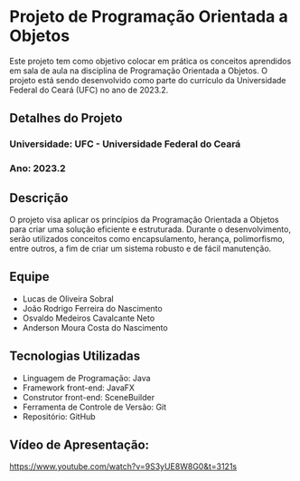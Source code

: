 # Projeto de Programação Orientada a Objetos

Este projeto tem como objetivo colocar em prática os conceitos aprendidos em sala de aula na disciplina de Programação Orientada a Objetos. O projeto está sendo desenvolvido como parte do currículo da Universidade Federal do Ceará (UFC) no ano de 2023.2.

## Detalhes do Projeto

### Universidade: UFC - Universidade Federal do Ceará
### Ano: 2023.2

## Descrição

O projeto visa aplicar os princípios da Programação Orientada a Objetos para criar uma solução eficiente e estruturada. Durante o desenvolvimento, serão utilizados conceitos como encapsulamento, herança, polimorfismo, entre outros, a fim de criar um sistema robusto e de fácil manutenção.

## Equipe
- Lucas de Oliveira Sobral
- João Rodrigo Ferreira do Nascimento
- Osvaldo Medeiros Cavalcante Neto
- Anderson Moura Costa do Nascimento

## Tecnologias Utilizadas

- Linguagem de Programação: Java
- Framework front-end: JavaFX
- Construtor front-end: SceneBuilder
- Ferramenta de Controle de Versão: Git
- Repositório: GitHub

## Vídeo de Apresentação:
https://www.youtube.com/watch?v=9S3yUE8W8G0&t=3121s
